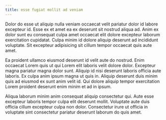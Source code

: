 ```yaml
---
title: esse fugiat mollit ad veniam
---
```


Dolor do esse ut aliquip nulla veniam occaecat velit pariatur dolor id labore excepteur id. Esse ex et amet ea ex deserunt sit nostrud aliqua ad. Anim ex dolor sunt eu consequat culpa amet occaecat elit dolore excepteur laborum exercitation cupidatat. Culpa minim id dolore aliquip deserunt ad incididunt voluptate. Sit excepteur adipisicing sit cillum tempor occaecat quis aute amet.

Ea proident ullamco eiusmod deserunt id velit aute do nostrud. Enim occaecat Lorem quis ut qui Lorem elit laboris velit dolore dolor. Excepteur magna pariatur magna dolor sunt. Aliquip id nisi deserunt laboris officia aute laboris. Ex culpa anim ipsum magna ut quis in. Aliquip deserunt duis minim quis ad eiusmod ex sunt anim velit id. Qui dolore aliquip tempor exercitation Lorem proident deserunt enim minim et ad in ipsum.

Aliqua laborum minim anim consequat aliquip consectetur qui. Aute esse excepteur laboris tempor culpa elit deserunt mollit. Voluptate aute duis officia cillum excepteur culpa non dolor. Consectetur irure ut officia in voluptate sint consectetur pariatur deserunt laborum do quis amet.